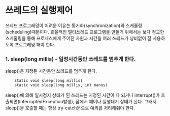 # 쓰레드의 실행제어

쓰레드 프로그래밍이 어려운 이유는 동기화(synchronization)와 스케줄링(scheduling)때문이다. 효율적인 멀티쓰레드 프로그램을 만들기 위해서는 보다 정교한 스케줄링을 통해 프로세스에게 주어진 자원과 시간을 여러 쓰레드가 낭비없이 잘 사용하도록 프로그래밍 해야 한다.

### 1. sleep(long millis) - 일정시간동안 쓰레드를 멈추게 한다.

sleep()은 지정된 시간동안 쓰레드를 멈추게 한다.

```
    static void sleep(long millis)
    static void sleep(long millis, int nanos)
```

sleep()에 의해 일시정지 상태가 된 쓰레드는 지정된 시간이 다 되거나 interrupt()가 호출되면(InterruptedException발생), 잠에서 깨어나 실행대기 상태가 된다.
그래서 sleep()을 호출할 때는 항상 try-catch문으로 예외를 처리해줘야 한다.
